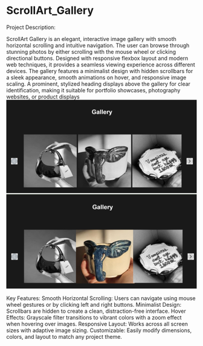 # ScrollArt_Gallery

Project Description:

ScrollArt Gallery is an elegant, interactive image gallery with smooth horizontal scrolling and intuitive navigation. The user can browse through stunning photos by either scrolling with the mouse wheel or clicking directional buttons. Designed with responsive flexbox layout and modern web techniques, it provides a seamless viewing experience across different devices. The gallery features a minimalist design with hidden scrollbars for a sleek appearance, smooth animations on hover, and responsive image scaling. A prominent, stylized heading displays above the gallery for clear identification, making it suitable for portfolio showcases, photography websites, or product displays
![Image Alt](https://github.com/rishikapawar4/mini_Gallery/blob/8d164b9a455b6ec6d670d9dc1a2abbbdd0dc1ac4/Screenshot%202025-01-20%20195945.png)
![Image Alt](https://github.com/rishikapawar4/mini_Gallery/blob/8d164b9a455b6ec6d670d9dc1a2abbbdd0dc1ac4/Screenshot%202025-01-20%20200003.png)

Key Features:
Smooth Horizontal Scrolling: Users can navigate using mouse wheel gestures or by clicking left and right buttons.
Minimalist Design: Scrollbars are hidden to create a clean, distraction-free interface.
Hover Effects: Grayscale filter transitions to vibrant colors with a zoom effect when hovering over images.
Responsive Layout: Works across all screen sizes with adaptive image sizing.
Customizable: Easily modify dimensions, colors, and layout to match any project theme.

